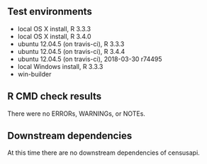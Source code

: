 ## Test environments
* local OS X install, R 3.3.3
* local OS X install, R 3.4.0
* ubuntu 12.04.5 (on travis-ci), R 3.3.3
* ubuntu 12.04.5 (on travis-ci), R 3.4.4
* ubuntu 12.04.5 (on travis-ci), 2018-03-30 r74495
* local Windows install, R 3.3.3
* win-builder

## R CMD check results
There were no ERRORs, WARNINGs, or NOTEs. 

## Downstream dependencies
At this time there are no downstream dependencies of censusapi.
